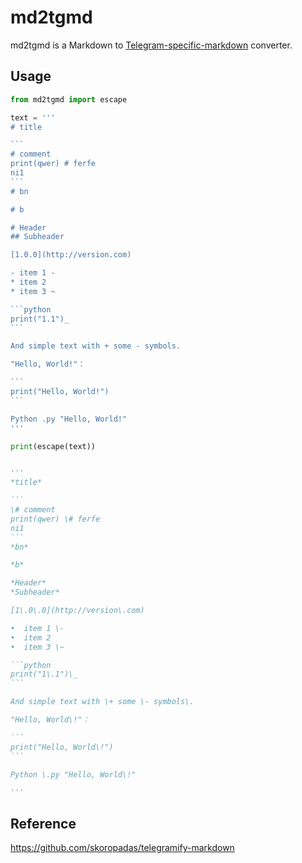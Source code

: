 # md2tgmd

md2tgmd is a Markdown to [Telegram-specific-markdown](https://core.telegram.org/bots/api#formatting-options) converter.

## Usage

~~~python
from md2tgmd import escape

text = '''
# title

```
# comment
print(qwer) # ferfe
ni1
```
# bn

# b

# Header
## Subheader

[1.0.0](http://version.com)

- item 1 -
* item 2
* item 3 ~

```python
print("1.1")_
```

And simple text with + some - symbols.

"Hello, World!"：

```
print("Hello, World!")
```

Python .py "Hello, World!"
'''

print(escape(text))


'''
*title*

```
\# comment
print(qwer) \# ferfe
ni1
```
*bn*

*b*

*Header*
*Subheader*

[1\.0\.0](http://version\.com)

•  item 1 \-
•  item 2
•  item 3 \~

```python
print("1\.1")\_
```

And simple text with \+ some \- symbols\.

"Hello, World\!"：

```
print("Hello, World\!")
```

Python \.py "Hello, World\!"

'''

~~~

## Reference

https://github.com/skoropadas/telegramify-markdown